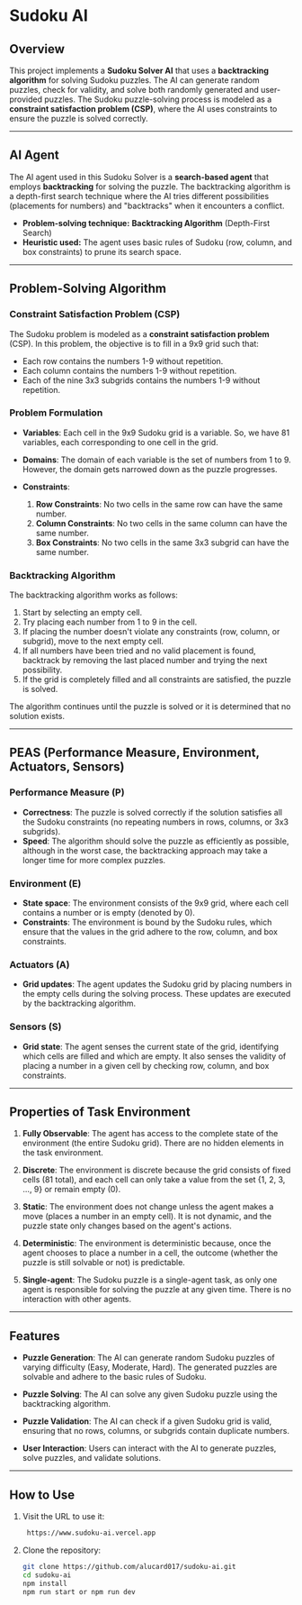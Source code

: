 # Sudoku AI

## Overview

This project implements a **Sudoku Solver AI** that uses a **backtracking algorithm** for solving Sudoku puzzles. The AI can generate random puzzles, check for validity, and solve both randomly generated and user-provided puzzles. The Sudoku puzzle-solving process is modeled as a **constraint satisfaction problem (CSP)**, where the AI uses constraints to ensure the puzzle is solved correctly.

---

## AI Agent

The AI agent used in this Sudoku Solver is a **search-based agent** that employs **backtracking** for solving the puzzle. The backtracking algorithm is a depth-first search technique where the AI tries different possibilities (placements for numbers) and "backtracks" when it encounters a conflict.

- **Problem-solving technique:** **Backtracking Algorithm** (Depth-First Search)
- **Heuristic used:** The agent uses basic rules of Sudoku (row, column, and box constraints) to prune its search space.

---

## Problem-Solving Algorithm

### Constraint Satisfaction Problem (CSP)

The Sudoku problem is modeled as a **constraint satisfaction problem** (CSP). In this problem, the objective is to fill in a 9x9 grid such that:

- Each row contains the numbers 1-9 without repetition.
- Each column contains the numbers 1-9 without repetition.
- Each of the nine 3x3 subgrids contains the numbers 1-9 without repetition.

### Problem Formulation

- **Variables**: Each cell in the 9x9 Sudoku grid is a variable. So, we have 81 variables, each corresponding to one cell in the grid.
- **Domains**: The domain of each variable is the set of numbers from 1 to 9. However, the domain gets narrowed down as the puzzle progresses.

- **Constraints**:
  1. **Row Constraints**: No two cells in the same row can have the same number.
  2. **Column Constraints**: No two cells in the same column can have the same number.
  3. **Box Constraints**: No two cells in the same 3x3 subgrid can have the same number.

### Backtracking Algorithm

The backtracking algorithm works as follows:

1. Start by selecting an empty cell.
2. Try placing each number from 1 to 9 in the cell.
3. If placing the number doesn't violate any constraints (row, column, or subgrid), move to the next empty cell.
4. If all numbers have been tried and no valid placement is found, backtrack by removing the last placed number and trying the next possibility.
5. If the grid is completely filled and all constraints are satisfied, the puzzle is solved.

The algorithm continues until the puzzle is solved or it is determined that no solution exists.

---

## PEAS (Performance Measure, Environment, Actuators, Sensors)

### Performance Measure (P)

- **Correctness**: The puzzle is solved correctly if the solution satisfies all the Sudoku constraints (no repeating numbers in rows, columns, or 3x3 subgrids).
- **Speed**: The algorithm should solve the puzzle as efficiently as possible, although in the worst case, the backtracking approach may take a longer time for more complex puzzles.

### Environment (E)

- **State space**: The environment consists of the 9x9 grid, where each cell contains a number or is empty (denoted by 0).
- **Constraints**: The environment is bound by the Sudoku rules, which ensure that the values in the grid adhere to the row, column, and box constraints.

### Actuators (A)

- **Grid updates**: The agent updates the Sudoku grid by placing numbers in the empty cells during the solving process. These updates are executed by the backtracking algorithm.

### Sensors (S)

- **Grid state**: The agent senses the current state of the grid, identifying which cells are filled and which are empty. It also senses the validity of placing a number in a given cell by checking row, column, and box constraints.

---

## Properties of Task Environment

1. **Fully Observable**: The agent has access to the complete state of the environment (the entire Sudoku grid). There are no hidden elements in the task environment.

2. **Discrete**: The environment is discrete because the grid consists of fixed cells (81 total), and each cell can only take a value from the set {1, 2, 3, ..., 9} or remain empty (0).

3. **Static**: The environment does not change unless the agent makes a move (places a number in an empty cell). It is not dynamic, and the puzzle state only changes based on the agent's actions.

4. **Deterministic**: The environment is deterministic because, once the agent chooses to place a number in a cell, the outcome (whether the puzzle is still solvable or not) is predictable.

5. **Single-agent**: The Sudoku puzzle is a single-agent task, as only one agent is responsible for solving the puzzle at any given time. There is no interaction with other agents.

---

## Features

- **Puzzle Generation**: The AI can generate random Sudoku puzzles of varying difficulty (Easy, Moderate, Hard). The generated puzzles are solvable and adhere to the basic rules of Sudoku.
- **Puzzle Solving**: The AI can solve any given Sudoku puzzle using the backtracking algorithm.

- **Puzzle Validation**: The AI can check if a given Sudoku grid is valid, ensuring that no rows, columns, or subgrids contain duplicate numbers.

- **User Interaction**: Users can interact with the AI to generate puzzles, solve puzzles, and validate solutions.

---

## How to Use

1. Visit the URL to use it:
   ```bash
    https://www.sudoku-ai.vercel.app
   ```
2. Clone the repository:
   ```bash
   git clone https://github.com/alucard017/sudoku-ai.git
   cd sudoku-ai
   npm install
   npm run start or npm run dev
   ```

